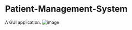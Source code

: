 # Patient-Management-System
A GUI application.
![image](https://user-images.githubusercontent.com/75159969/230854835-8ff4fa47-f7c5-49aa-8550-304be4030fae.png)
